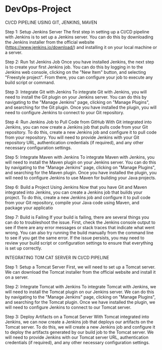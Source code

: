 # DevOps-Project


CI/CD PIPELINE USING GIT, JENKINS, MAVEN

Step 1: Setup Jenkins Server
The first step in setting up a CI/CD pipeline with Jenkins is to set up a Jenkins server. You can do this by downloading the Jenkins installer from the official website (https://www.jenkins.io/download/) and installing it on your local machine or a server.

Step 2: Run 1st Jenkins Job
Once you have installed Jenkins, the next step is to create your first Jenkins job. You can do this by logging in to the Jenkins web console, clicking on the "New Item" button, and selecting "Freestyle project". From there, you can configure your job to execute any build script or command. 

Step 3: Integrate Git with Jenkins
To integrate Git with Jenkins, you will need to install the Git plugin on your Jenkins server. You can do this by navigating to the "Manage Jenkins" page, clicking on "Manage Plugins", and searching for the Git plugin. Once you have installed the plugin, you will need to configure Jenkins to connect to your Git repository.

Step 4: Run Jenkins Job to Pull Code from GitHub
With Git integrated into Jenkins, you can now create a Jenkins job that pulls code from your Git repository. To do this, create a new Jenkins job and configure it to pull code from your repository. You will need to provide Jenkins with your Git repository URL, authentication credentials (if required), and any other necessary configuration settings.

Step 5: Integrate Maven with Jenkins
To integrate Maven with Jenkins, you will need to install the Maven plugin on your Jenkins server. You can do this by navigating to the "Manage Jenkins" page, clicking on "Manage Plugins", and searching for the Maven plugin. Once you have installed the plugin, you will need to configure Jenkins to use Maven for building your Java projects.

Step 6: Build a  Project Using Jenkins
Now that you have Git and Maven integrated into Jenkins, you can create a Jenkins job that builds your  project. To do this, create a new Jenkins job and configure it to pull code from your Git repository, compile your Java code using Maven, and package your applicatio

Step 7: Build is Failing
If your build is failing, there are several things you can do to troubleshoot the issue. First, check the Jenkins console output to see if there are any error messages or stack traces that indicate what went wrong. You can also try running the build manually from the command line to see if you get the same error. If the issue persists, you may need to review your build script or configuration settings to ensure that everything is set up correctly.

INTEGRATING TOM CAT SERVER IN CI/CD PIPELINE

Step 1: Setup a Tomcat Server
First, we will need to set up a Tomcat server. We can download the Tomcat installer from the official website and install it on a server.


Step 2: Integrate Tomcat with Jenkins
To integrate Tomcat with Jenkins, we will need to install the Tomcat plugin on our Jenkins server. We can do this by navigating to the "Manage Jenkins" page, clicking on "Manage Plugins", and searching for the Tomcat plugin. Once we have installed the plugin, we will need to configure Jenkins to connect to our Tomcat server.

Step 3: Deploy Artifacts on a Tomcat Server
With Tomcat integrated into Jenkins, we can now create a Jenkins job that deploys our artifacts on the Tomcat server. To do this, we will create a new Jenkins job and configure it to deploy the artifacts generated by our build job to the Tomcat server. We will need to provide Jenkins with our Tomcat server URL, authentication credentials (if required), and any other necessary configuration settings.
